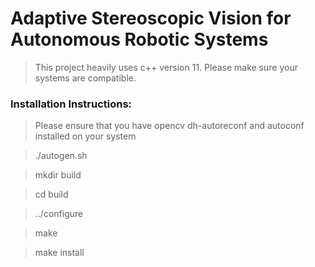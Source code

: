# Adaptive Stereoscopic Vision for Autonomous Robotic Systems

> This project heavily uses c++ version 11. Please make sure your systems are compatible.

### Installation Instructions:

> Please ensure that you have opencv dh-autoreconf and autoconf installed on your system

> ./autogen.sh

> mkdir build

> cd build

> ../configure

> make

> make install
